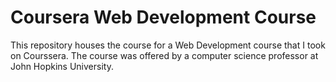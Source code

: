# Coursera Web Development Course
This repository houses the course for a Web Development course that I took on Courssera.
The course was offered by a computer science professor at John Hopkins University.
